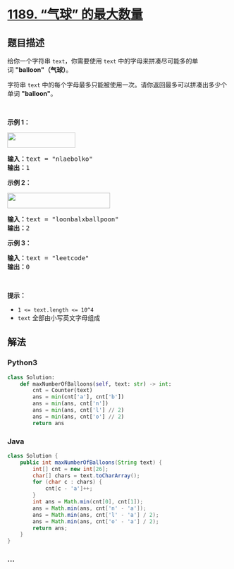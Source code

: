 # [1189. “气球” 的最大数量](https://leetcode-cn.com/problems/maximum-number-of-balloons)



## 题目描述

<!-- 这里写题目描述 -->

<p>给你一个字符串&nbsp;<code>text</code>，你需要使用 <code>text</code> 中的字母来拼凑尽可能多的单词&nbsp;<strong>&quot;balloon&quot;（气球）</strong>。</p>

<p>字符串&nbsp;<code>text</code> 中的每个字母最多只能被使用一次。请你返回最多可以拼凑出多少个单词&nbsp;<strong>&quot;balloon&quot;</strong>。</p>

<p>&nbsp;</p>

<p><strong>示例 1：</strong></p>

<p><strong><img alt="" src="https://assets.leetcode-cn.com/aliyun-lc-upload/uploads/2019/09/14/1536_ex1_upd.jpeg" style="height: 35px; width: 154px;"></strong></p>

<pre><strong>输入：</strong>text = &quot;nlaebolko&quot;
<strong>输出：</strong>1
</pre>

<p><strong>示例 2：</strong></p>

<p><strong><img alt="" src="https://assets.leetcode-cn.com/aliyun-lc-upload/uploads/2019/09/14/1536_ex2_upd.jpeg" style="height: 35px; width: 233px;"></strong></p>

<pre><strong>输入：</strong>text = &quot;loonbalxballpoon&quot;
<strong>输出：</strong>2
</pre>

<p><strong>示例 3：</strong></p>

<pre><strong>输入：</strong>text = &quot;leetcode&quot;
<strong>输出：</strong>0
</pre>

<p>&nbsp;</p>

<p><strong>提示：</strong></p>

<ul>
	<li><code>1 &lt;= text.length &lt;= 10^4</code></li>
	<li><code>text</code>&nbsp;全部由小写英文字母组成</li>
</ul>


## 解法

<!-- 这里可写通用的实现逻辑 -->

<!-- tabs:start -->

### **Python3**

<!-- 这里可写当前语言的特殊实现逻辑 -->

```python
class Solution:
    def maxNumberOfBalloons(self, text: str) -> int:
        cnt = Counter(text)
        ans = min(cnt['a'], cnt['b'])
        ans = min(ans, cnt['n'])
        ans = min(ans, cnt['l'] // 2)
        ans = min(ans, cnt['o'] // 2)
        return ans
```

### **Java**

<!-- 这里可写当前语言的特殊实现逻辑 -->

```java
class Solution {
    public int maxNumberOfBalloons(String text) {
        int[] cnt = new int[26];
        char[] chars = text.toCharArray();
        for (char c : chars) {
            cnt[c - 'a']++;
        }
        int ans = Math.min(cnt[0], cnt[1]);
        ans = Math.min(ans, cnt['n' - 'a']);
        ans = Math.min(ans, cnt['l' - 'a'] / 2);
        ans = Math.min(ans, cnt['o' - 'a'] / 2);
        return ans;
    }
}
```

### **...**

```

```

<!-- tabs:end -->
